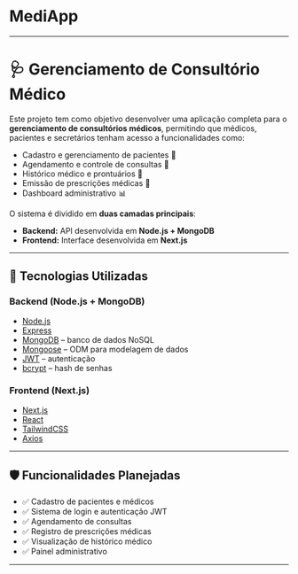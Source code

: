 # MediApp

---

# 🩺 Gerenciamento de Consultório Médico

Este projeto tem como objetivo desenvolver uma aplicação completa para o **gerenciamento de consultórios médicos**, permitindo que médicos, pacientes e secretários tenham acesso a funcionalidades como:

* Cadastro e gerenciamento de pacientes 👤
* Agendamento e controle de consultas 📅
* Histórico médico e prontuários 📝
* Emissão de prescrições médicas 💊
* Dashboard administrativo 📊

O sistema é dividido em **duas camadas principais**:

* **Backend:** API desenvolvida em **Node.js + MongoDB**
* **Frontend:** Interface desenvolvida em **Next.js**

---

## 🚀 Tecnologias Utilizadas

### Backend (Node.js + MongoDB)

* [Node.js](https://nodejs.org/)
* [Express](https://expressjs.com/)
* [MongoDB](https://www.mongodb.com/) – banco de dados NoSQL
* [Mongoose](https://mongoosejs.com/) – ODM para modelagem de dados
* [JWT](https://jwt.io/) – autenticação
* [bcrypt](https://www.npmjs.com/package/bcrypt) – hash de senhas

### Frontend (Next.js)

* [Next.js](https://nextjs.org/)
* [React](https://react.dev/)
* [TailwindCSS](https://tailwindcss.com/)
* [Axios](https://axios-http.com/)

---

## 🛡️ Funcionalidades Planejadas

* ✅ Cadastro de pacientes e médicos
* ✅ Sistema de login e autenticação JWT
* ✅ Agendamento de consultas
* ✅ Registro de prescrições médicas
* ✅ Visualização de histórico médico
* ✅ Painel administrativo

---
